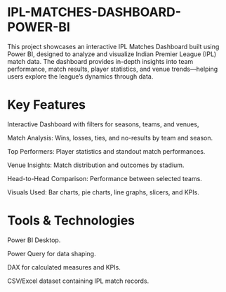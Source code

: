 # IPL-MATCHES-DASHBOARD-POWER-BI
This project showcases an interactive IPL Matches Dashboard built using Power BI, designed to analyze and visualize Indian Premier League (IPL) match data. The dashboard provides in-depth insights into team performance, match results, player statistics, and venue trends—helping users explore the league’s dynamics through data.

# Key Features
Interactive Dashboard with filters for seasons, teams, and venues,

Match Analysis: Wins, losses, ties, and no-results by team and season.

Top Performers: Player statistics and standout match performances.

Venue Insights: Match distribution and outcomes by stadium.

Head-to-Head Comparison: Performance between selected teams.

Visuals Used: Bar charts, pie charts, line graphs, slicers, and KPIs.

# Tools & Technologies
Power BI Desktop.

Power Query for data shaping.

DAX for calculated measures and KPIs.

CSV/Excel dataset containing IPL match records.
